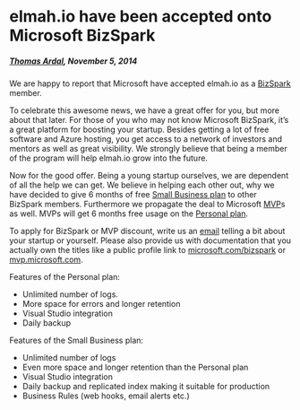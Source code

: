 # elmah.io have been accepted onto Microsoft BizSpark##### [Thomas Ardal](http://elmah.io/about/), November 5, 2014We are happy to report that Microsoft have accepted elmah.io as a [BizSpark](http://www.microsoft.com/bizspark/) member.To celebrate this awesome news, we have a great offer for you, but more about that later. For those of you who may not know Microsoft BizSpark, it’s a great platform for boosting your startup. Besides getting a lot of free software and Azure hosting, you get access to a network of investors and mentors as well as great visibility. We strongly believe that being a member of the program will help elmah.io grow into the future.Now for the good offer. Being a young startup ourselves, we are dependent of all the help we can get. We believe in helping each other out, why we have decided to give 6 months of free [Small Business plan](https://elmah.io/pricing) to other BizSpark members. Furthermore we propagate the deal to Microsoft [MVP](http://mvp.microsoft.com/en-us/default.aspx)s as well. MVPs will get 6 months free usage on the [Personal plan](https://elmah.io/pricing).To apply for BizSpark or MVP discount, write us an [email](https://elmah.io/about) telling a bit about your startup or yourself. Please also provide us with documentation that you actually own the titles like a public profile link to [microsoft.com/bizspark](http://www.microsoft.com/bizspark/) or [mvp.microsoft.com](http://mvp.microsoft.com/en-us/default.aspx).Features of the Personal plan:* Unlimited number of logs.* More space for errors and longer retention* Visual Studio integration* Daily backupFeatures of the Small Business plan:* Unlimited number of logs* Even more space and longer retention than the Personal plan* Visual Studio integration* Daily backup and replicated index making it suitable for production* Business Rules (web hooks, email alerts etc.)